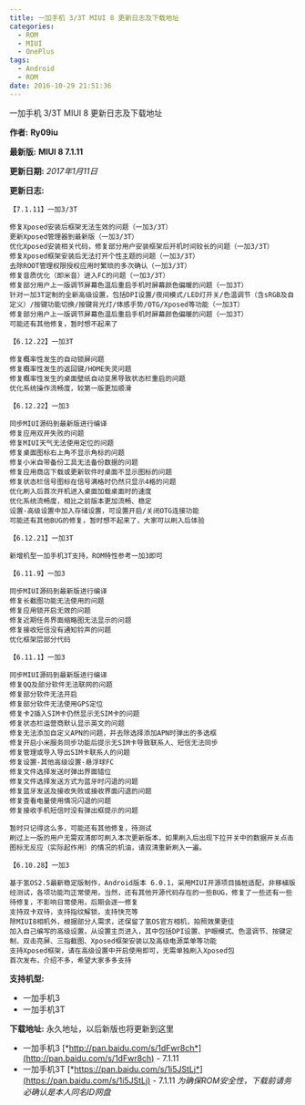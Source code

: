 ```yaml
---
title: 一加手机 3/3T MIUI 8 更新日志及下载地址
categories:
  - ROM
  - MIUI
  - OnePlus
tags:
  - Android
  - ROM
date: 2016-10-29 21:51:36
---
```

一加手机 3/3T MIUI 8 更新日志及下载地址

**作者:**  **Ry09iu**

**最新版:** **MIUI 8 7.1.11**

**更新日期:** *2017年1月11日*
<!--more-->

**更新日志:**
```
【7.1.11】一加3/3T

修复Xposed安装后框架无法生效的问题（一加3/3T）
更新Xposed管理器到最新版（一加3/3T）
优化Xposed安装相关代码，修复部分用户安装框架后开机时间较长的问题（一加3/3T）
修复Xposed框架安装后无法打开个性主题的问题（一加3/3T）
去除ROOT管理权限授权应用时繁琐的多次确认（一加3/3T）
修复音质优化（即米音）进入FC的问题（一加3/3T）
修复部分用户上一版调节屏幕色温后重启手机时屏幕颜色偏暖的问题（一加3T）
针对一加3T定制的全新高级设置，包括DPI设置/夜间模式/LED灯开关/色温调节（含sRGB及自定义）/按键功能切换/按键背光灯/体感手势/OTG/Xposed等功能（一加3T）
修复部分用户上一版调节屏幕色温后重启手机时屏幕颜色偏暖的问题（一加3T）
可能还有其他修复，暂时想不起来了

【6.12.22】一加3T

修复概率性发生的自动锁屏问题
修复概率性发生的返回键/HOME失灵问题
修复概率性发生的桌面壁纸自动变黑导致状态栏重启的问题
优化系统操作流畅度，较第一版更加顺滑

【6.12.22】一加3

同步MIUI源码到最新版进行编译
修复应用双开失败的问题
修复MIUI天气无法使用定位的问题
修复桌面图标右上角不显示角标的问题
修复小米自带备份工具无法备份数据的问题
修复应用商店下载或更新软件时桌面不显示图标的问题
修复状态栏信号图标在信号满格时仍然只显示4格的问题
优化刷入后首次开机进入桌面加载桌面时的速度
优化系统流畅度，相比之前版本更加流畅、稳定
设置-高级设置中加入存储设置，可设置开启/关闭OTG连接功能
可能还有其他BUG的修复，暂时想不起来了，大家可以刷入后体验

【6.12.21】一加3T

新增机型一加手机3T支持，ROM特性参考一加3即可

【6.11.9】一加3

同步MIUI源码到最新版进行编译
修复长截图功能无法使用的问题
修复应用锁开启无效的问题
修复近期任务界面缩略图无法显示的问题
修复接收短信没有通知铃声的问题
优化框架层部分代码

【6.11.1】一加3

同步MIUI源码到最新版进行编译
修复QQ及部分软件无法联网的问题
修复部分软件无法开启
修复部分软件无法使用GPS定位
修复卡2插入SIM卡仍然显示无SIM卡的问题
修复状态栏运营商默认显示英文的问题
修复无法添加自定义APN的问题，并去除选择添加APN时弹出的多选框
修复开启小米服务同步功能后提示无SIM卡导致联系人、短信无法同步
修复管理或导入导出SIM卡联系人的问题
修复设置-其他高级设置-悬浮球FC
修复文件选择发送时弹出界面错位
修复文件选择发送方式为蓝牙时闪退的问题
修复蓝牙发送及接收失败或接收界面闪退的问题
修复查看电量使用情况闪退的问题
修复接收手机短信时没有弹出框提示的问题

暂时只记得这么多，可能还有其他修复，待测试
刷过上一版的用户无需双清即可刷入本次更新版本，如果刷入后出现下拉开关中的数据开关点击图标无反应（实际起作用）的情况的机油，请双清重新刷入一遍。

【6.10.28】一加3

基于氢OS2.5最新稳定版制作，Android版本 6.0.1，采用MIUI开源项目插桩适配，非移植版
经测试，各项功能均正常使用，当然，还有其他开源代码存在的一些BUG，修复了一些还有一些待修复，不影响日常使用，后期会逐一修复
支持双卡双待，支持指纹解锁，支持快充等
除MIUI8相机外，根据部分人需求，还保留了氢OS官方相机，拍照效果更佳
加入自己编写的高级设置，从设置主页进入，其中包括DPI设置、护眼模式、色温调节、按键定制、双击亮屏、三指截图、Xposed框架安装以及高级电源菜单等功能
支持Xposed框架，请在高级设置中开启使用即可，无需单独刷入Xposed包
首次发布，介绍不多，希望大家多多支持

```
**支持机型:**
- 一加手机3
- 一加手机3T

**下载地址:**
永久地址，以后新版也将更新到这里
- 一加手机3 [*http://pan.baidu.com/s/1dFwr8ch*](http://pan.baidu.com/s/1dFwr8ch) - 7.1.11
- 一加手机3T [*https://pan.baidu.com/s/1i5JStLj*](https://pan.baidu.com/s/1i5JStLj) - 7.1.11
*为确保ROM安全性，下载前请务必确认是本人同名ID网盘*

